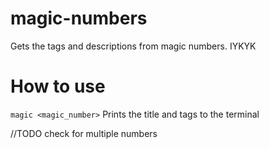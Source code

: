 # magic-numbers
Gets the tags and descriptions from magic numbers. IYKYK

# How to use 
`magic <magic_number>`
Prints the title and tags to the terminal

//TODO check for multiple numbers
